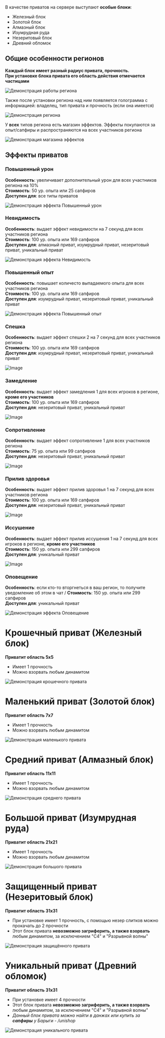 В качестве приватов на сервере выступают **особые блоки**: 
* Железный блок 
* Золотой блок 
* Алмазный блок 
* Изумрудная руда 
* Незеритовый блок 
* Древний обломок 

## Общие особенности регионов
**Каждый блок имеет разный радиус привата, прочность.**\
**При установке блока привата его область действия отмечается частицами**

![Демонстрация работы региона](/docs/lite-anarchy/Общие%20сведения/assets/рг.png) 

Также после установки региона над ним появляется голограмма с информацией: владелец, тип привата и прочность (если она имеется)

![Демонстрация региона](/docs/lite-anarchy/Общие%20сведения/assets/рг2.png)

У **всех** типов региона есть магазин эффектов. Эффекты покупаются за опыт/сапфиры и распространяются на всех участников региона

![Демонстрация магазина эффектов](/docs/lite-anarchy/Общие%20сведения/assets/рг3.png)

## Эффекты приватов

### Повышенный урон
**Особенность**: увеличивает дополнительный урон для всех участников региона на 10% \
**Стоимость**: 50 ур. опыта или 25 сапфиров \
**Доступен для**: все типы приватов 

![Демонстрация эффекта Повышенный урон](/docs/lite-anarchy/Общие%20сведения/assets/rg_effect1.png)

### Невидимость
**Особенность**: выдает эффект невидимости на 7 секунд для всех участников региона \
**Стоимость**: 100 ур. опыта или 169 сапфиров \
**Доступен для**: алмазный приват, изумрудный приват, незеритовый приват, уникальный приват

![Демонстрация эффекта Невидимость](/docs/lite-anarchy/Общие%20сведения/assets/rg_effect2.png)

### Повышенный опыт
**Особенность**: повышает количесто выпадаемого опыта для всех участников региона \
**Стоимость**: 100 ур. опыта или 169 сапфиров \
**Доступен для**: изумрудный приват, незеритовый приват, уникальный приват

![Демонстрация эффекта Повышенный опыт](/docs/lite-anarchy/Общие%20сведения/assets/rg_effect3.png)

### Спешка
**Особенность**: выдает эффект спешки 2 на 7 секунд для всех участников региона \
**Стоимость**: 100 ур. опыта или 169 сапфиров \
**Доступен для**: изумрудный приват, незеритовый приват, уникальный приват

![Image](https://github.com/Ghuadg/wiki/blob/master/docs/lite-anarchy/Общие%20сведения/assets/rg_effect4.png?raw=true)

### Замедление
**Особенность**: выдает эффект замедления 1 для всех игроков в регионе, **кроме его участников** \
**Стоимость**: 100 ур. опыта или 169 сапфиров \
**Доступен для**: незеритовый приват, уникальный приват

![Image](https://github.com/Ghuadg/wiki/blob/master/docs/lite-anarchy/Общие%20сведения/assets/rg_effect5.png?raw=true)

### Сопротивление
**Особенность**: выдает эффект сопротивление 1 для всех участников региона \
**Стоимость**: 75 ур. опыта или 99 сапфиров \
**Доступен для**: незеритовый приват, уникальный приват

![Image](https://github.com/Ghuadg/wiki/blob/master/docs/lite-anarchy/Общие%20сведения/assets/rg_effect6.png?raw=true)

### Прилив здоровья
**Особенность**: выдает эффект прилив здоровья 1 на 7 секунд для всех участников региона \
**Стоимость**: 100 ур. опыта или 169 сапфиров \
**Доступен для**: незеритовый приват, уникальный приват

![Image](https://github.com/Ghuadg/wiki/blob/master/docs/lite-anarchy/Общие%20сведения/assets/rg_effect7.png?raw=true)

### Иссушение
**Особенность**: выдает эффект прилив иссушения 1 на 7 секунд для всех игроков в регионе, **кроме его участников** \
**Стоимость**: 150 ур. опыта или 299 сапфиров \
**Доступен для**: уникальный приват

![Image](https://github.com/Ghuadg/wiki/blob/master/docs/lite-anarchy/Общие%20сведения/assets/rg_effect8.png?raw=true)

### Оповещение
**Особенность**: если кто-то вторгнеться в ваш регион, то получите уведомление об этом в чат /
**Стоимость**: 150 ур. опыта или 299 сапфиров \
**Доступен для**: уникальный приват

![Демонстрация эффекта Оповещение](/docs/lite-anarchy/Общие%20сведения/assets/rg_effect9.png)

# Крошечный приват (Железный блок)

**Приватит область 5х5**
* Имеет 1 прочность 
* Можно взорвать любым динамитом

![Демонстрация крошечного привата](/docs/lite-anarchy/Общие%20сведения/assets/block_rg1.png)

# Маленький приват (Золотой блок)

**Приватит область 7х7**
* Имеет 1 прочность 
* Можно взорвать любым динамитом

![Демонстрация маленького привата](/docs/lite-anarchy/Общие%20сведения/assets/block_rg2.png)

# Средний приват (Алмазный блок)

**Приватит область 11х11**
* Имеет 1 прочность 
* Можно взорвать любым динамитом

![Демонстрация среднего привата](/docs/lite-anarchy/Общие%20сведения/assets/block_rg3.png)

# Большой приват (Изумрудная руда)

**Приватит область 21х21**
* Имеет 1 прочность 
* Можно взорвать любым динамитом

![Демонстрация большого привата](/docs/lite-anarchy/Общие%20сведения/assets/block_rg4.png)

# Защищенный приват (Незеритовый блок)

**Приватит область 31х31**
* При установке имеет 1 прочность, с помощью незер слитков можно прокачать до 2 прочности
* Этот блок привата **невозможно загриферить, а также взорвать** любым динамитом, за исключением "С4" и "Разрывной волны"

![Демонстрация защищённого привата](/docs/lite-anarchy/Общие%20сведения/assets/block_rg5.png)

# Уникальный приват (Древний обломок)

**Приватит область 31х31**
* При установке имеет 4 прочности
* Этот блок привата **невозможно загриферить, а также взорвать** любым динамитом, за исключением "С4" и "Разрывной волны"
* *Данный блок привата можно найти в данжах или купить за **сапфиры** у Барыги - /unishop*

![Демонстрация уникального привата](/docs/lite-anarchy/Общие%20сведения/assets/block_rg6.png)
